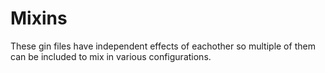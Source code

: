 # Mixins

These gin files have independent effects of eachother so multiple of them
can be included to mix in various configurations.
